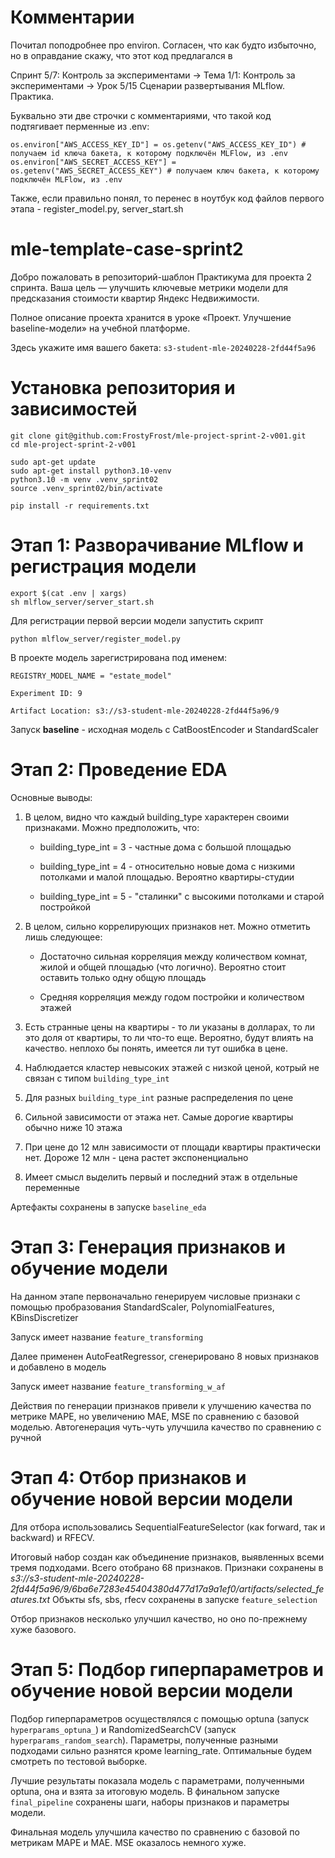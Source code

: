 # Комментарии

Почитал поподробнее про environ. Согласен, что как будто избыточно, но в оправдание скажу, что этот код предлагался в 

Cпринт 5/7: Контроль за экспериментами → Тема 1/1: Контроль за экспериментами → Урок 5/15 Сценарии развертывания MLflow. Практика.

Буквально эти две строчки с комментариями, что такой код подтягивает перменные из .env:
```
os.environ["AWS_ACCESS_KEY_ID"] = os.getenv("AWS_ACCESS_KEY_ID") # получаем id ключа бакета, к которому подключён MLFlow, из .env
os.environ["AWS_SECRET_ACCESS_KEY"] = os.getenv("AWS_SECRET_ACCESS_KEY") # получаем ключ бакета, к которому подключён MLFlow, из .env
```



Также, если правильно понял, то перенес в ноутбук код файлов первого этапа - register_model.py, server_start.sh


# mle-template-case-sprint2

Добро пожаловать в репозиторий-шаблон Практикума для проекта 2 спринта. Ваша цель — улучшить ключевые метрики модели для предсказания стоимости квартир Яндекс Недвижимости.

Полное описание проекта хранится в уроке «Проект. Улучшение baseline-модели» на учебной платформе.

Здесь укажите имя вашего бакета: ```s3-student-mle-20240228-2fd44f5a96```

# Установка репозитория и зависимостей

```
git clone git@github.com:FrostyFrost/mle-project-sprint-2-v001.git
cd mle-project-sprint-2-v001

sudo apt-get update
sudo apt-get install python3.10-venv
python3.10 -m venv .venv_sprint02
source .venv_sprint02/bin/activate

pip install -r requirements.txt 
```
# Этап 1: Разворачивание MLflow и регистрация модели

```
export $(cat .env | xargs)
sh mlflow_server/server_start.sh 
```
Для регистрации первой версии модели запустить скрипт 
```
python mlflow_server/register_model.py 
```

В проекте модель зарегистрирована под именем:
```
REGISTRY_MODEL_NAME = "estate_model"

Experiment ID: 9

Artifact Location: s3://s3-student-mle-20240228-2fd44f5a96/9
```
Запуск  __baseline__ - исходная модель с CatBoostEncoder и StandardScaler


# Этап 2: Проведение EDA

Основные выводы:
1. В целом, видно что каждый building_type характерен своими признаками. Можно предположить, что:

    * building_type_int = 3 - частные дома с большой площадью

    * building_type_int = 4 - относительно новые дома с низкими потолками и малой площадью. Вероятно квартиры-студии

    * building_type_int = 5 - "сталинки" с высокими потолками и старой постройкой 


2. В целом, сильно коррелирующих признаков нет. Можно отметить лишь следующее:

    * Достаточно сильная корреляция между количеством комнат, жилой и общей площадью (что логично). Вероятно стоит оставить только одну общую площадь

    * Средняя корреляция между годом постройки и количеством этажей


3. Есть странные цены на квартиры - то ли указаны в долларах, то ли это доля от квартиры, то ли что-то еще. Вероятно, будут влиять на качество. неплохо бы понять, имеется ли тут ошибка в цене.


4. Наблюдается кластер невысоких этажей с низкой ценой, котрый не связан с типом ```building_type_int```


5. Для разных ```building_type_int``` разные распределения по цене


6. Сильной зависимости от этажа нет. Самые дорогие квартиры обычно ниже 10 этажа


7. При цене до 12 млн зависимости от площади квартиры практически нет. Дороже 12 млн - цена растет экспоненциально 

8. Имеет смысл выделить первый и последний этаж в отдельные переменные

Артефакты сохранены в запуске ```baseline_eda```


# Этап 3: Генерация признаков и обучение модели

На данном этапе первоначально генерируем числовые признаки с помощью пробразования StandardScaler, PolynomialFeatures, KBinsDiscretizer

Запуск имеет название ```feature_transforming```

Далее применен AutoFeatRegressor, сгенерировано 8 новых признаков и добавлено в модель

Запуск имеет название ```feature_transforming_w_af```

Действия по генерации признаков привели к улучшению качества по метрике MAPE, но увеличению MAE, MSE по сравнению с базовой моделью.
Автогенерация чуть-чуть улучшила качество по сравнению с ручной 

# Этап 4: Отбор признаков и обучение новой версии модели

Для отбора использовались SequentialFeatureSelector (как forward, так и backward) и RFECV.

Итоговый набор создан как объединение признаков, выявленных всеми тремя подходами. Всего отобрано 68 признаков.
Признаки сохранены в 
_s3://s3-student-mle-20240228-2fd44f5a96/9/6ba6e7283e45404380d477d17a9a1ef0/artifacts/selected_features.txt_ 
Объкты sfs, sbs, rfecv сохранены в запуске ```feature_selection```

Отбор признаков несколько улучшил качество, но оно по-прежнему хуже базового.

# Этап 5: Подбор гиперпараметров и обучение новой версии модели

Подбор гиперпараметров осуществлялся с помощью optuna (запуск ```hyperparams_optuna_```)
и RandomizedSearchCV (запуск ```hyperparams_random_search```). Параметры, полученные разными подходами сильно разнятся кроме learning_rate. Оптимальные будем смотреть по тестовой выборке. 

Лучшие результаты показала модель с параметрами, полученными optuna, она и взята за итоговую модель.
В финальном запуске ```final_pipeline``` сохранены шаги, наборы признаков и параметры модели.

Финальная модель улучшила качество по сравнению с базовой по метрикам MAPE и MAE. MSE оказалось немного хуже.


